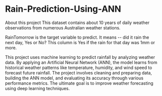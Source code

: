 # Rain-Prediction-Using-ANN
About this project
This dataset contains about 10 years of daily weather observations from numerous Australian weather stations.

RainTomorrow is the target variable to predict. It means -- did it rain the next day, Yes or No?
This column is Yes if the rain for that day was 1mm or more.

This project uses machine learning to predict rainfall by analyzing weather data. 
By applying an Artificial Neural Network (ANN), the model learns from historical weather patterns like temperature, humidity, and wind speed to forecast future rainfall. 
The project involves cleaning and preparing data, building the ANN model, and evaluating its accuracy through various performance metrics. 
The ultimate goal is to improve weather forecasting using deep learning techniques.

